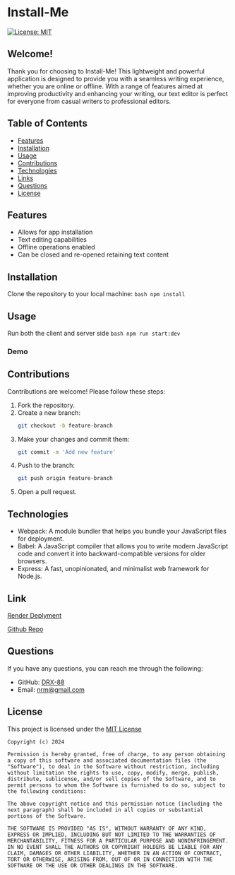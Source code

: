 # Install-Me

[![License: MIT](https://img.shields.io/badge/License-MIT-yellow.svg)](https://opensource.org/licenses/MIT)

## Welcome!

Thank you for choosing to Install-Me! This lightweight and powerful application is designed to provide you with a seamless writing experience, whether you are online or offline. With a range of features aimed at improving productivity and enhancing your writing, our text editor is perfect for everyone from casual writers to professional editors.

## Table of Contents
- [Features](#features)
- [Installation](#installation)
- [Usage](#usage)
- [Contributions](#contributions)
- [Technologies](#technologies)
- [Links](#links)
- [Questions](#questions)
- [License](#license)

## Features
- Allows for app installation
- Text editing capabilities
- Offline operations enabled
- Can be closed and re-opened retaining text content


## Installation

Clone the repository to your local machine:
    ```bash
    npm install
    ```

## Usage

Run both the client and server side
    ```bash
    npm run start:dev
    ```
### Demo



## Contributions

Contributions are welcome! Please follow these steps:

1. Fork the repository.
2. Create a new branch:
    ```bash
    git checkout -b feature-branch
    ```
3. Make your changes and commit them:
    ```bash
    git commit -m 'Add new feature'
    ```
4. Push to the branch:
    ```bash
    git push origin feature-branch
    ```
5. Open a pull request.

## Technologies

- Webpack: A module bundler that helps you bundle your JavaScript files for deployment.
- Babel: A JavaScript compiler that allows you to write modern JavaScript code and convert it into backward-compatible versions for older browsers.
- Express: A fast, unopinionated, and minimalist web framework for Node.js.

## Link
[Render Deplyment]()

[Github Repo](https://github.com/DRX-88/Install-Me)

## Questions
If you have any questions, you can reach me through the following:
- GitHub: [DRX-88](https://github.com/DRX-88)
- Email: [nrm@gmail.com](mailto:nrmj02@gmail.com)

## License
This project is licensed under the [MIT License](https://opensource.org/licenses/MIT)
    
    Copyright (c) 2024 

    Permission is hereby granted, free of charge, to any person obtaining a copy of this software and associated documentation files (the "Software"), to deal in the Software without restriction, including without limitation the rights to use, copy, modify, merge, publish, distribute, sublicense, and/or sell copies of the Software, and to permit persons to whom the Software is furnished to do so, subject to the following conditions: 

    The above copyright notice and this permission notice (including the next paragraph) shall be included in all copies or substantial portions of the Software.

    THE SOFTWARE IS PROVIDED "AS IS", WITHOUT WARRANTY OF ANY KIND, EXPRESS OR IMPLIED, INCLUDING BUT NOT LIMITED TO THE WARRANTIES OF MERCHANTABILITY, FITNESS FOR A PARTICULAR PURPOSE AND NONINFRINGEMENT. IN NO EVENT SHALL THE AUTHORS OR COPYRIGHT HOLDERS BE LIABLE FOR ANY CLAIM, DAMAGES OR OTHER LIABILITY, WHETHER IN AN ACTION OF CONTRACT, TORT OR OTHERWISE, ARISING FROM, OUT OF OR IN CONNECTION WITH THE SOFTWARE OR THE USE OR OTHER DEALINGS IN THE SOFTWARE.
